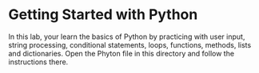 # Getting Started with Python
In this lab, your learn the basics of Python by practicing with user input, string processing, conditional statements, 
loops, functions, methods, lists and dictionaries. Open the Phyton file in this directory and follow the instructions there. 




